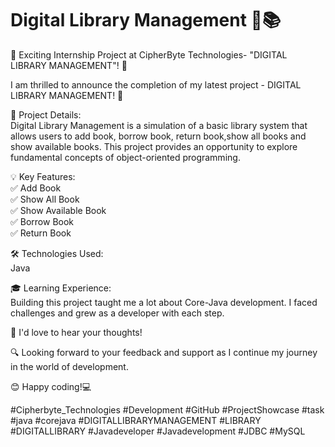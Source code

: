 # Digital Library Management 📖📚

🚀 Exciting Internship Project at CipherByte Technologies- "DIGITAL LIBRARY MANAGEMENT"! 🎉

I am thrilled to announce the completion of my latest project - DIGITAL LIBRARY MANAGEMENT! 🌟

🎯 Project Details: <br>
Digital Library Management is a simulation of a basic library system that allows users to add book, borrow book, return book,show all books and show available books. This project provides an opportunity to explore fundamental concepts of object-oriented programming.<br>

💡 Key Features:<br>
✅ Add Book<br>
✅ Show All Book<br>
✅ Show Available Book<br>
✅ Borrow Book<br>
✅ Return Book<br>

🛠 Technologies Used:<br>
    Java<br>

🎓 Learning Experience:<br>
Building this project taught me a lot about Core-Java development. I faced challenges and grew as a developer with each step.

📢 I'd love to hear your thoughts!

🔍 Looking forward to your feedback and support as I continue my journey in the world of development.

😊 Happy coding!💻

#Cipherbyte_Technologies #Development #GitHub #ProjectShowcase #task #java #corejava #DIGITALLIBRARYMANAGEMENT #LIBRARY #DIGITALLIBRARY #Javadeveloper
#Javadevelopment #JDBC #MySQL
